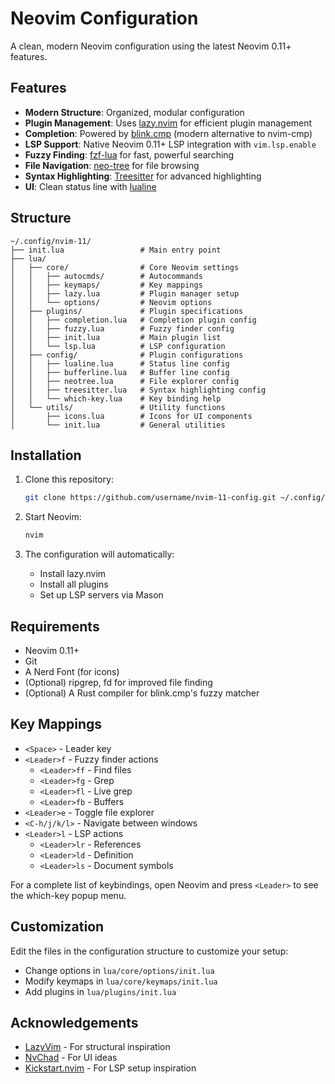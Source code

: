 # Neovim Configuration

A clean, modern Neovim configuration using the latest Neovim 0.11+ features.

## Features

- **Modern Structure**: Organized, modular configuration
- **Plugin Management**: Uses [lazy.nvim](https://github.com/folke/lazy.nvim) for efficient plugin management
- **Completion**: Powered by [blink.cmp](https://github.com/saghen/blink.cmp) (modern alternative to nvim-cmp)
- **LSP Support**: Native Neovim 0.11+ LSP integration with `vim.lsp.enable`
- **Fuzzy Finding**: [fzf-lua](https://github.com/ibhagwan/fzf-lua) for fast, powerful searching
- **File Navigation**: [neo-tree](https://github.com/nvim-neo-tree/neo-tree.nvim) for file browsing
- **Syntax Highlighting**: [Treesitter](https://github.com/nvim-treesitter/nvim-treesitter) for advanced highlighting
- **UI**: Clean status line with [lualine](https://github.com/nvim-lualine/lualine.nvim)

## Structure

```
~/.config/nvim-11/
├── init.lua                 # Main entry point
├── lua/
│   ├── core/                # Core Neovim settings
│   │   ├── autocmds/        # Autocommands
│   │   ├── keymaps/         # Key mappings
│   │   ├── lazy.lua         # Plugin manager setup
│   │   └── options/         # Neovim options
│   ├── plugins/             # Plugin specifications
│   │   ├── completion.lua   # Completion plugin config
│   │   ├── fuzzy.lua        # Fuzzy finder config
│   │   ├── init.lua         # Main plugin list
│   │   └── lsp.lua          # LSP configuration
│   ├── config/              # Plugin configurations
│   │   ├── lualine.lua      # Status line config
│   │   ├── bufferline.lua   # Buffer line config
│   │   ├── neotree.lua      # File explorer config
│   │   ├── treesitter.lua   # Syntax highlighting config
│   │   └── which-key.lua    # Key binding help
│   └── utils/               # Utility functions
│       ├── icons.lua        # Icons for UI components
│       └── init.lua         # General utilities
```

## Installation

1. Clone this repository:
   ```bash
   git clone https://github.com/username/nvim-11-config.git ~/.config/nvim-11
   ```

2. Start Neovim:
   ```bash
   nvim
   ```

3. The configuration will automatically:
   - Install lazy.nvim
   - Install all plugins
   - Set up LSP servers via Mason

## Requirements

- Neovim 0.11+
- Git
- A Nerd Font (for icons)
- (Optional) ripgrep, fd for improved file finding
- (Optional) A Rust compiler for blink.cmp's fuzzy matcher

## Key Mappings

- `<Space>` - Leader key
- `<Leader>f` - Fuzzy finder actions
  - `<Leader>ff` - Find files
  - `<Leader>fg` - Grep
  - `<Leader>fl` - Live grep
  - `<Leader>fb` - Buffers
- `<Leader>e` - Toggle file explorer
- `<C-h/j/k/l>` - Navigate between windows
- `<Leader>l` - LSP actions
  - `<Leader>lr` - References
  - `<Leader>ld` - Definition
  - `<Leader>ls` - Document symbols

For a complete list of keybindings, open Neovim and press `<Leader>` to see the which-key popup menu.

## Customization

Edit the files in the configuration structure to customize your setup:

- Change options in `lua/core/options/init.lua`
- Modify keymaps in `lua/core/keymaps/init.lua`
- Add plugins in `lua/plugins/init.lua`

## Acknowledgements

- [LazyVim](https://github.com/LazyVim/LazyVim) - For structural inspiration
- [NvChad](https://github.com/NvChad/NvChad) - For UI ideas
- [Kickstart.nvim](https://github.com/nvim-lua/kickstart.nvim) - For LSP setup inspiration